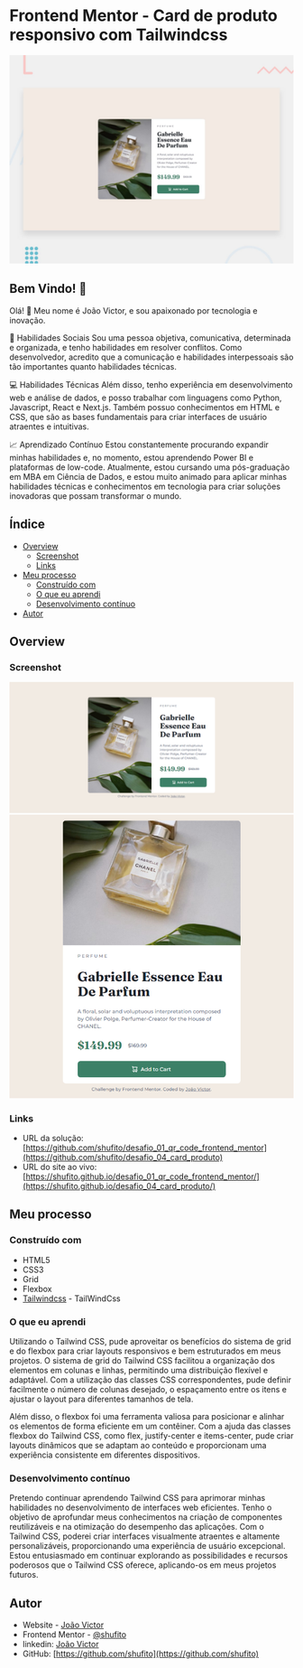 # Frontend Mentor - Card de produto responsivo com Tailwindcss

![Product preview card component challenge on Frontend Mentor](./design/desktop-preview.jpg)

## Bem Vindo! 👋

Olá! 👋 Meu nome é João Victor, e sou apaixonado por tecnologia e inovação.

🤝 Habilidades Sociais
Sou uma pessoa objetiva, comunicativa, determinada e organizada, e tenho habilidades em resolver conflitos. Como desenvolvedor, acredito que a comunicação e habilidades interpessoais são tão importantes quanto habilidades técnicas.

💻 Habilidades Técnicas
Além disso, tenho experiência em desenvolvimento web e análise de dados, e posso trabalhar com linguagens como Python, Javascript, React e Next.js. Também possuo conhecimentos em HTML e CSS, que são as bases fundamentais para criar interfaces de usuário atraentes e intuitivas.

📈 Aprendizado Contínuo
Estou constantemente procurando expandir minhas habilidades e, no momento, estou aprendendo Power BI e plataformas de low-code. Atualmente, estou cursando uma pós-graduação em MBA em Ciência de Dados, e estou muito animado para aplicar minhas habilidades técnicas e conhecimentos em tecnologia para criar soluções inovadoras que possam transformar o mundo.

## Índice

- [Overview](#overview)
  - [Screenshot](#screenshot)
  - [Links](#links)
- [Meu processo](#meu-processo)
  - [Construído com](#construído-com)
  - [O que eu aprendi](#o-que-eu-aprendi)
  - [Desenvolvimento contínuo](#desenvolvimento-contínuo)
- [Autor](#autor)

## Overview

### Screenshot

![Product preview desktop card component challenge on Frontend Mentor](./design/screenshot-desktop.png)
![Product preview mobile card component challenge on Frontend Mentor](./design/screenshot-mobile.png)

### Links

- URL da solução: [https://github.com/shufito/desafio_01_qr_code_frontend_mentor](https://github.com/shufito/desafio_04_card_produto)
- URL do site ao vivo: [https://shufito.github.io/desafio_01_qr_code_frontend_mentor/](https://shufito.github.io/desafio_04_card_produto/)

## Meu processo

### Construído com

- HTML5
- CSS3
- Grid
- Flexbox
- [Tailwindcss](https://tailwindcss.com/) - TailWindCss

### O que eu aprendi

Utilizando o Tailwind CSS, pude aproveitar os benefícios do sistema de grid e do flexbox para criar layouts responsivos e bem estruturados em meus projetos. O sistema de grid do Tailwind CSS facilitou a organização dos elementos em colunas e linhas, permitindo uma distribuição flexível e adaptável. Com a utilização das classes CSS correspondentes, pude definir facilmente o número de colunas desejado, o espaçamento entre os itens e ajustar o layout para diferentes tamanhos de tela.

Além disso, o flexbox foi uma ferramenta valiosa para posicionar e alinhar os elementos de forma eficiente em um contêiner. Com a ajuda das classes flexbox do Tailwind CSS, como flex, justify-center e items-center, pude criar layouts dinâmicos que se adaptam ao conteúdo e proporcionam uma experiência consistente em diferentes dispositivos.

### Desenvolvimento contínuo

Pretendo continuar aprendendo Tailwind CSS para aprimorar minhas habilidades no desenvolvimento de interfaces web eficientes. Tenho o objetivo de aprofundar meus conhecimentos na criação de componentes reutilizáveis e na otimização do desempenho das aplicações. Com o Tailwind CSS, poderei criar interfaces visualmente atraentes e altamente personalizáveis, proporcionando uma experiência de usuário excepcional. Estou entusiasmado em continuar explorando as possibilidades e recursos poderosos que o Tailwind CSS oferece, aplicando-os em meus projetos futuros.

## Autor

- Website - [João Victor](https://shufito.github.io/)
- Frontend Mentor - [@shufito](https://www.frontendmentor.io/profile/shufito)
- linkedin: [João Victor](https://www.linkedin.com/in/jo%C3%A3o-victor-silva-profissional/)
- GitHub: [https://github.com/shufito](https://github.com/shufito)
